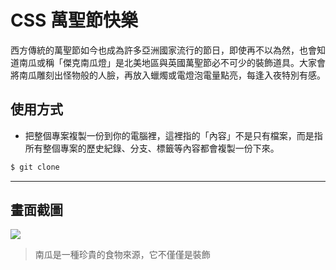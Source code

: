 # CSS 萬聖節快樂

西方傳統的萬聖節如今也成為許多亞洲國家流行的節日，即使再不以為然，也會知道南瓜或稱「傑克南瓜燈」是北美地區與英國萬聖節必不可少的裝飾道具。大家會將南瓜雕刻出怪物般的人臉，再放入蠟燭或電燈泡電量點亮，每逢入夜特別有感。

## 使用方式
- 把整個專案複製一份到你的電腦裡，這裡指的「內容」不是只有檔案，而是指所有整個專案的歷史紀錄、分支、標籤等內容都會複製一份下來。
```sh
$ git clone
```

----

## 畫面截圖
![](https://i.imgur.com/Iq15JnO.gif)
> 南瓜是一種珍貴的食物來源，它不僅僅是裝飾